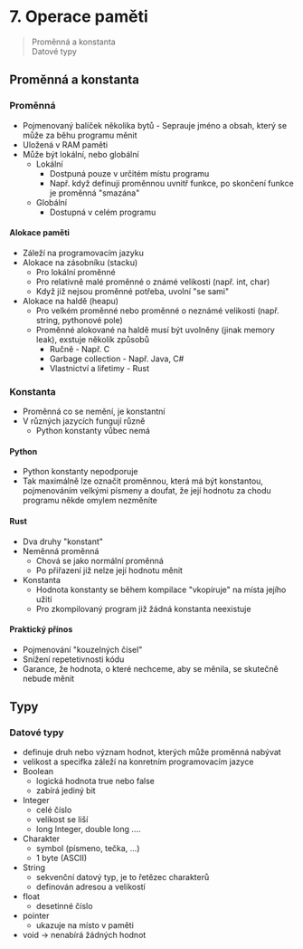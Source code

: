 # 7. Operace paměti

> Proměnná a konstanta \
> Datové typy

## Proměnná a konstanta

### Proměnná

- Pojmenovaný balíček několika bytů - Seprauje jméno a obsah, který se může za běhu programu měnit
- Uložená v RAM paměti
- Může být lokální, nebo globální
  - Lokální
    - Dostpuná pouze v určitém místu programu
    - Např. když definuji proměnnou uvnitř funkce, po skončení funkce je proměnná "smazána"
  - Globální
    - Dostupná v celém programu

#### Alokace paměti

- Záleží na programovacím jazyku
- Alokace na zásobníku (stacku)
  - Pro lokální proměnné
  - Pro relativně malé proměnné o známé velikosti (např. int, char)
  - Když již nejsou proměnné potřeba, uvolní "se sami"
- Alokace na haldě (heapu)
  - Pro velkém proměnné nebo proměnné o neznámé velikosti (např. string, pythonové pole)
  - Proměnné alokované na haldě musí být uvolněny (jinak memory leak), exstuje několik způsobů
    - Ručně - Např. C
    - Garbage collection - Např. Java, C#
    - Vlastnictví a lifetimy - Rust

### Konstanta

- Proměnná co se nemění, je konstantní
- V různých jazycích fungují různě
  - Python konstanty vůbec nemá

#### Python

- Python konstanty nepodporuje
- Tak maximálně lze označit proměnnou, která má být konstantou, pojmenováním velkými písmeny a doufat, že její hodnotu za chodu programu někde omylem nezměníte

#### Rust

- Dva druhy "konstant"
- Neměnná proměnná
  - Chová se jako normální proměnná
  - Po přiřazení již nelze její hodnotu měnit
- Konstanta
  - Hodnota konstanty se během kompilace "vkopíruje" na místa jejího užití
  - Pro zkompilovaný program již žádná konstanta neexistuje

#### Praktický přínos

- Pojmenování "kouzelných čísel"
- Snížení repetetivnosti kódu
- Garance, že hodnota, o které nechceme, aby se měnila, se skutečně nebude měnit

## Typy

### Datové typy

- definuje druh nebo význam hodnot, kterých může proměnná nabývat
- velikost a specifka záleží na konretním programovacím jazyce
- Boolean
  - logická hodnota true nebo false
  - zabírá jediný bit
- Integer
  - celé číslo
  - velikost se liší
  - long Integer, double long ....
- Charakter
  - symbol (písmeno, tečka, ...)
  - 1 byte (ASCII)
- String
  - sekvenční datový typ, je to řetězec charakterů
  - definován adresou a velikostí
- float
  - desetinné číslo
- pointer
  - ukazuje na místo v paměti
- void -> nenabírá žádných hodnot
